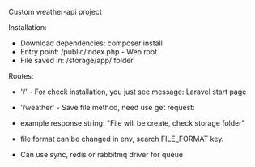 Custom weather-api project

Installation:

* Download dependencies: composer install
* Entry point: /public/index.php - Web root
* File saved in: /storage/app/ folder

Routes:

* '/' - For check installation, you just see message: Laravel start page
* '/weather' - Save file method, need use get request:

* example response string: "File will be create, check storage folder"

* file format can be changed in env, search FILE_FORMAT key.
* Can use sync, redis or rabbitmq driver for queue
